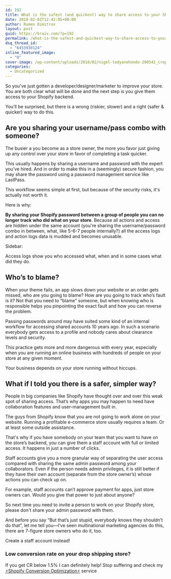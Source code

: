 ```yaml
---
id: 192
title: What is the safest (and quickest) way to share access to your Shopify store with an expert?
date: 2018-02-02T12:42:05+00:00
author: Rumen Dimitrov
layout: post
guid: https://braiv.com/?p=192
permalink: /what-is-the-safest-and-quickest-way-to-share-access-to-your-shopify-store-with-an-expert/
dsq_thread_id:
  - "6453930124"
inline_featured_image:
  - "0"
cover-image: /wp-content/uploads/2018/02/nigel-tadyanehondo-200541_cropped-1200x675.jpg
categories:
  - Uncategorized
---
```

So you've just gotten a developer/designer/marketer to improve your store. You are both clear what will be done and the next step is you give them access to your Shopify backend.

You’ll be surprised, but there is a wrong (riskier, slower) and a right (safer &amp; quicker) way to do this.<!--more-->
<h2>Are you sharing your username/pass combo with someone?</h2>
The busier a you become as a store owner, the more you favor just giving up any control over your store in favor of completing a task quicker.

This usually happens by sharing a username and password with the expert you’ve hired. And in order to make this in a (seemingly) secure fashion, you may share the password using a password management service like LastPass.

This workflow seems simple at first, but because of the security risks, it's actually not worth it.

Here is why:

<strong>By sharing your Shopify password between a group of people you can no longer track who did what on your store</strong>. Because all actions and access are hidden under the same account (you're sharing the username/password combo in between, what, like 5-6-7 people internally?) all the access logs and action logs data is mudded and becomes unusable.

Sidebar:

Access logs show you who accessed what, when and in some cases what did they do.
<h2>Who’s to blame?</h2>
When your theme fails, an app slows down your website or an order gets missed, who are you going to blame? How are you going to track who’s fault is it? Not that you need to “blame” someone, but when knowing who is responsible helps you pinpointing the exact fault and how you can reverse the problem.

Passing passwords around may have suited some kind of an internal workflow for accessing shared accounts 10 years ago. In such a scenario everybody gets access to a profile and nobody cares about clearance levels and security.

This practice gets more and more dangerous with every year, especially when you are running an online business with hundreds of people on your store at any given moment.

Your business depends on your store running without hiccups.
<h2>What if I told you there is a safer, simpler way?</h2>
People in big companies like Shopify have thought over and over this weak spot of sharing access. That’s why apps you may happen to need have collaboration features and user-management built in.

The guys from Shopify know that you are not going to work alone on your website. Running a profitable e-commerce store usually requires a team. Or at least some outside assistance.

That's why if you have somebody on your team that you want to have on the store’s backend, you can give them a staff account with full or limited access. It happens in just a number of clicks.

Staff accounts give you a more granular way of separating the user access compared with sharing the same admin password among your collaborators. Even if the person needs admin privileges, it is still better if they have their own account (separate from the store owner’s) whose actions you can check up on.

For example, staff accounts can’t approve payment for apps, just store owners can. Would you give that power to just about anyone?

So next time you need to invite a person to work on your Shopify store, please don't share your admin password with them.

And before you say “But that’s just stupid, everybody knows they shouldn’t do that”, let me tell you—I’ve seen multinational marketing agencies do this, there are 7-figure store owners who do it, too.

Create a staff account instead!
<h3>Low conversion rate on your drop shipping store?</h3>
If you get CR below 1.5% I can definitely help!
Stop suffering and check my <a href="/increase-shopify-sales/monthly/">⚡️Shopify Conversion Optimization⚡️</a> service